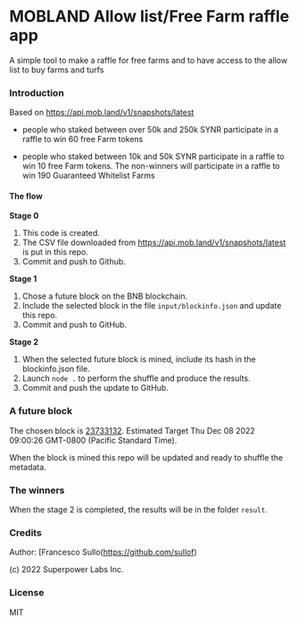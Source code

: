 # MOBLAND Allow list/Free Farm raffle app

A simple tool to make a raffle for free farms and to have access to the allow list to buy farms and turfs

### Introduction

Based on https://api.mob.land/v1/snapshots/latest

- people who staked between over 50k and 250k SYNR participate in a raffle to win 60 free Farm tokens

- people who staked between 10k and 50k SYNR participate in a raffle to win 10 free Farm tokens. The non-winners will participate in a raffle to win 190 Guaranteed Whitelist Farms

#### The flow

**Stage 0**

1. This code is created.
2. The CSV file downloaded from https://api.mob.land/v1/snapshots/latest is put in this repo.
3. Commit and push to Github.

**Stage 1**

1. Chose a future block on the BNB blockchain. 
2. Include the selected block in the file `input/blockinfo.json` and update this repo.
3. Commit and push to GitHub.

**Stage 2**

1. When the selected future block is mined, include its hash in the blockinfo.json file.
2. Launch `node .` to perform the shuffle and produce the results.
3. Commit and push the update to GitHub. 

### A future block

The chosen block is [23733132](https://bscscan.com/block/countdown/23733132). Estimated Target Thu Dec 08 2022 09:00:26 GMT-0800 (Pacific Standard Time). 

When the block is mined this repo will be updated and ready to shuffle the metadata.

### The winners

When the stage 2 is completed, the results will be in the folder `result`.

### Credits

Author: [Francesco Sullo(https://github.com/sullof)

(c) 2022 Superpower Labs Inc.

### License
MIT
